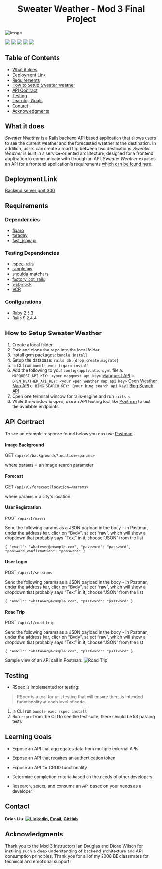 # <div align="center"> Sweater Weather - Mod 3 Final Project
![image](https://www.creativefabrica.com/wp-content/uploads/2019/05/Sweater-icon-by-hellopixelzstudio.png)
<!-- Shields -->
![](https://img.shields.io/badge/Rails-5.2.4-informational?style=flat&logo=<LOGO_NAME>&logoColor=white&color=2bbc8a)
![](https://img.shields.io/badge/Ruby-2.5.3-orange)
![](https://img.shields.io/gem/v/figaro)
![](https://img.shields.io/gem/v/faraday)
![](https://img.shields.io/gem/v/fast_jsonapi)

## Table of Contents
  - [What it does](#what-it-does)
  - [Deployment Link](#deployment-link)
  - [Requirements](#requirements)
  - [How to Setup Sweater Weather](#how-to-setup-sweater-weather)
  - [API Contract](#api-contract)
  - [Testing](#testing)
  - [Learning Goals](#learning-goals)
  - [Contact](#contact)
  - [Acknowledgments](#acknowledgments)

## What it does

*Sweater Weather* is a Rails backend API based application that allows users to see the current weather and the forecasted weather at the destination. In addition, users can create a road trip between two destinations. *Sweater Weather* is built in a service-oriented architecture, designed for a frontend application to communicate with through an API. *Sweater Weather* exposes an API for a frontend application's requirements [which can be found here](https://backend.turing.io/module3/projects/sweater_weather/requirements).

## Deployment Link

[Backend server port 300](http://localhost:3000/)

## Requirements

 ### Dependencies
  * [figaro](https://github.com/laserlemon/figaro)
  * [faraday](https://github.com/lostisland/faraday)
  * [fast_jsonapi](https://github.com/Netflix/fast_jsonapi)
 ### Testing Dependencies
  * [rspec-rails](https://github.com/rspec/rspec-rails)
  * [simplecov](https://github.com/simplecov-ruby/simplecov)
  * [shoulda-matchers](https://github.com/thoughtbot/shoulda-matchers)
  * [factory_bot_rails](https://github.com/thoughtbot/factory_bot)
  * [webmock](https://github.com/bblimke/webmock)
  * [VCR](https://github.com/vcr/vcr)
 ### Configurations
  * Ruby 2.5.3
  * Rails 5.2.4.4

## How to Setup Sweater Weather

1. Create a local folder
2. Fork and clone the repo into the local folder
3. Install gem packages: `bundle install`
4. Setup the database: `rails db:{drop,create,migrate}`
5. In CLI run `bundle exec figaro install`
6. Add the following to your `config/application.yml` file
  a. `MAPQUEST_API_KEY: <your mapquest api key>` [Mapquest API](https://developer.mapquest.com/documentation/)
  b. `OPEN_WEATHER_API_KEY: <your open weather map api key>` [Open Weather Map API](https://openweathermap.org/api/one-call-api)
  c. `BING_SEARCH_KEY: [your bing search api key]` [Bing Search API](https://www.microsoft.com/en-us/bing/apis/pricing)
7. Open one terminal window for rails-engine and run `rails s`
8. While the window is open, use an API testing tool like [Postman](https://www.postman.com/downloads/) to test the available endpoints.

## API Contract

To see an example response found below you can use [Postman](https://www.postman.com/downloads/):

#### Image Background

GET `/api/v1/backgrounds?location=<params>`

where params = an image search parameter

#### Forecast

GET `/api/v1/forecast?location=<params>`

where params = a city's location

#### User Registration

POST `/api/v1/users`

Send the following params as a JSON payload in the body - in Postman, under the address bar, click on “Body”, select “raw”, which will show a dropdown that probably says “Text” in it, choose “JSON” from the list

`{
  "email": "whatever@example.com",
  "password": "password",
  "password_confirmation": "password"
}`

#### User Login

POST `/api/v1/sessions`

Send the following params as a JSON payload in the body - in Postman, under the address bar, click on “Body”, select “raw”, which will show a dropdown that probably says “Text” in it, choose “JSON” from the list

`{
  "email": "whatever@example.com",
  "password": "password"
}`

#### Road Trip

POST `/api/v1/road_trip`

Send the following params as a JSON payload in the body - in Postman, under the address bar, click on “Body”, select “raw”, which will show a dropdown that probably says “Text” in it, choose “JSON” from the list

`{
  "email": "whatever@example.com",
  "password": "password"
}`

Sample view of an API call in Postman:
![Road Trip](https://user-images.githubusercontent.com/67594471/105152199-1b1e6a00-5ac4-11eb-8d1a-c781ebec68ad.png)

## Testing

* RSpec is implemented for testing:

> RSpec is a tool for unit testing that will ensure there is intended functionality at each level of code.

1. In CLI run `bundle exec rspec install`
2. Run `rspec` from the CLI to see the test suite; there should be 53 passing tests

## Learning Goals

  * Expose an API that aggregates data from multiple external APIs

  * Expose an API that requires an authentication token

  * Expose an API for CRUD functionality

  * Determine completion criteria based on the needs of other developers

  * Research, select, and consume an API based on your needs as a developer

## Contact

#### Brian Liu: [![LinkedIn][linkedin-shield]](https://www.linkedin.com/in/brian-liu-8356287b/), [Email](mailto:brian.b.liu@gmail.com), [GitHub](https://github.com/badgerbreezy)

## Acknowledgments

Thank you to the Mod 3 Instructors Ian Douglas and Dione Wilson for instilling such a deep understanding of backend architecture and API consumption principles. Thank you for all of my 2008 BE classmates for technical and emotional support!

<!-- MARKDOWN LINKS -->
[linkedin-shield]: https://img.shields.io/badge/-LinkedIn-black.svg?style=flat-square&logo=linkedin&colorB=555
